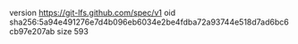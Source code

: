 version https://git-lfs.github.com/spec/v1
oid sha256:5a94e491276e7d4b096eb6034e2be4fdba72a93744e518d7ad6bc6cb97e207ab
size 593
